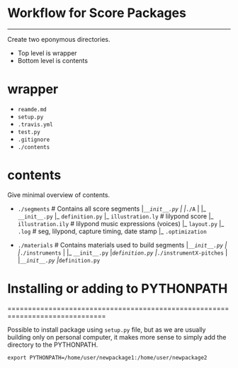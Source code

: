 # Workflow for Score Packages
-------------------------------------------------------------------------------

Create two eponymous directories. 
 + Top level is wrapper 
 + Bottom level is contents


# wrapper
 + `reamde.md`
 + `setup.py`
 + `.travis.yml`
 + `test.py`
 + `.gitignore`
 + `./contents`

# contents

Give minimal overview of contents. 

 + `./segments`             # Contains all score segments 
    |_`__init__.py`
    | |_`./A`
      | |_ `__init__.py`
        |_ `definition.py`
        |_ `illustration.ly`  # lilypond score
        |_ `illustration.ily` # lilypond music expressions (voices)
        |_ `layout.py`
        |_ `.log`             # seg, lilypond, capture timing, date stamp
        |_ `.optimization`

 + `./materials`            # Contains materials used to build segments
    |_`__init__.py`
    | |_`./instruments`
      | |_ `__init__.py`
        |_`definition.py`
      |_`./instrumentX-pitches`
      | |_`__init__.py`
        |_`definition.py`


# Installing or adding to PYTHONPATH
==============================================================================

Possible to install package using `setup.py` file, but as we are usually
building only on personal computer, it makes more sense to simply add the
directory to the PYTHONPATH. 

```
export PYTHONPATH=/home/user/newpackage1:/home/user/newpackage2
```

